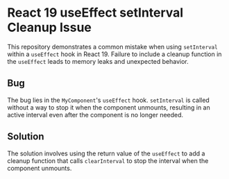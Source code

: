 # React 19 useEffect setInterval Cleanup Issue

This repository demonstrates a common mistake when using `setInterval` within a `useEffect` hook in React 19.  Failure to include a cleanup function in the `useEffect` leads to memory leaks and unexpected behavior.

## Bug
The bug lies in the `MyComponent`'s `useEffect` hook.  `setInterval` is called without a way to stop it when the component unmounts, resulting in an active interval even after the component is no longer needed.

## Solution
The solution involves using the return value of the `useEffect` to add a cleanup function that calls `clearInterval` to stop the interval when the component unmounts.